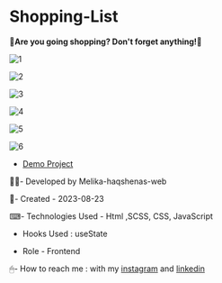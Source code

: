 # Shopping-List

📜**Are you going shopping? Don't forget anything!😬**

![1](https://github.com/Melika-haqshenas-web/Shopping-List/assets/126666369/166c11b6-9879-450f-9887-7af49ac0bf42)

![2](https://github.com/Melika-haqshenas-web/Shopping-List/assets/126666369/36956c8a-0a79-429c-bfa4-ac88c1e6840d)

![3](https://github.com/Melika-haqshenas-web/Shopping-List/assets/126666369/b2884ea9-cde0-4070-8f3a-e1cd62fd3bc3)

![4](https://github.com/Melika-haqshenas-web/Shopping-List/assets/126666369/a6da098e-c7aa-4402-99e2-902900a04762)

![5](https://github.com/Melika-haqshenas-web/Shopping-List/assets/126666369/f2a4756f-1d6d-4914-8778-0cc80bb1e226)

![6](https://github.com/Melika-haqshenas-web/Shopping-List/assets/126666369/22fa22b8-60ad-4218-9fd2-12136cc20480)


- [Demo Project](https://melika-haqshenas-web.github.io/Shopping-List/)

👩‍💻- Developed by Melika-haqshenas-web

📅- Created - 2023-08-23

⌨- Technologies Used - Html ,SCSS, CSS, JavaScript

- Hooks Used : useState 

- Role - Frontend

🖱- How to reach me : with my [instagram](https://www.instagram.com/melika.haqshenas_web/) and [linkedin](https://www.linkedin.com/in/melika-haqshenas-web/)
